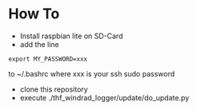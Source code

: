 # How To
- Install raspbian lite on SD-Card
- add the line

```
export MY_PASSWORD=xxx
```
to ~/.bashrc where xxx is your ssh sudo password

- clone this repository
- execute ./thf_windrad_logger/update/do_update.py
